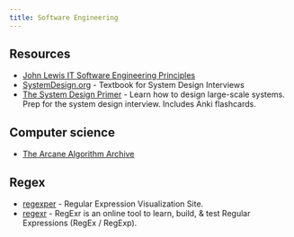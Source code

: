```yaml
---
title: Software Engineering
---
```


## Resources

- [John Lewis IT Software Engineering Principles](http://engineering-principles.onejl.uk/)
- [SystemDesign.org](https://docs.google.com/document/d/1pOarvQbjzLd9tz5ZuxktyrYsZ41mbWba5_LUeFj65lI/edit) - Textbook for System Design Interviews
- [The System Design Primer](https://github.com/donnemartin/system-design-primer) - Learn how to design large-scale systems. Prep for the system design interview. Includes Anki flashcards.

## Computer science

- [The Arcane Algorithm Archive](https://www.algorithm-archive.org)

## Regex

- [regexper](https://regexper.com) - Regular Expression Visualization Site.
- [regexr](https://regexr.com) - RegExr is an online tool to learn, build, & test Regular Expressions (RegEx / RegExp).
